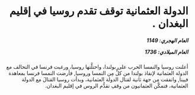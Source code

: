 <h1 dir="rtl">الدولة العثمانية توقف تقدم روسيا في إقليم البغدان .</h1>

<h5 dir="rtl">العام الهجري:  1149

العام الميلادي: 1736

</h5>

<p dir="rtl">أعلنت روسيا والنمسا الحرب على بولندا، واحتلَّتها روسيا، ورغبت فرنسا في التحالف مع الدولة العثمانية لإنقاذ بولندا من كلٍّ مِن النمسا وروسيا, فأرضت النمسا فرنسا بمعاهدة فيينا, واتفقت من جهة ثانية لقتال الدولة العثمانية، وبدأت روسيا القتالَ مع الدولة العثمانية، فتمكَّن العثمانيون من وقفِ تقدُّم الروس في إقليم البغدان.</p></br>
